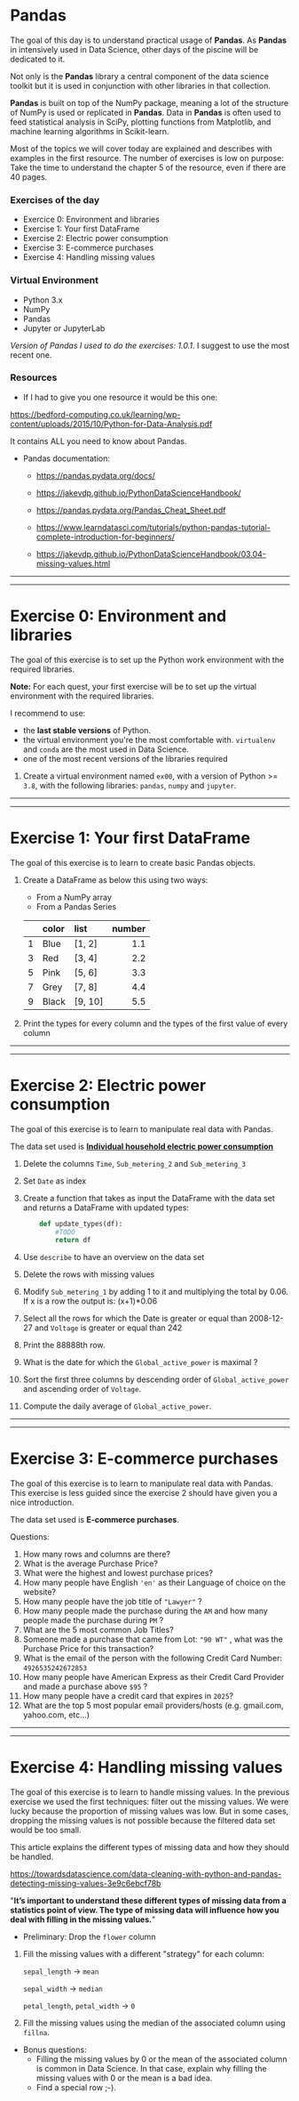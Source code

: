# Pandas

The goal of this day is to understand practical usage of **Pandas**.
As **Pandas** in intensively used in Data Science, other days of the piscine will be dedicated to it.

Not only is the **Pandas** library a central component of the data science toolkit but it is used in conjunction with other libraries in that collection.

**Pandas** is built on top of the NumPy package, meaning a lot of the structure of NumPy is used or replicated in **Pandas**. Data in **Pandas** is often used to feed statistical analysis in SciPy, plotting functions from Matplotlib, and machine learning algorithms in Scikit-learn.

Most of the topics we will cover today are explained and describes with examples in the first resource. The number of exercises is low on purpose: Take the time to understand the chapter 5 of the resource, even if there are 40 pages.

### Exercises of the day

- Exercice 0: Environment and libraries
- Exercise 1: Your first DataFrame
- Exercise 2: Electric power consumption
- Exercise 3: E-commerce purchases
- Exercise 4: Handling missing values

### Virtual Environment

- Python 3.x
- NumPy
- Pandas
- Jupyter or JupyterLab

_Version of Pandas I used to do the exercises: 1.0.1_.
I suggest to use the most recent one.

### Resources

- If I had to give you one resource it would be this one:

https://bedford-computing.co.uk/learning/wp-content/uploads/2015/10/Python-for-Data-Analysis.pdf

It contains ALL you need to know about Pandas.

- Pandas documentation:

  - https://pandas.pydata.org/docs/

  - https://jakevdp.github.io/PythonDataScienceHandbook/

  - https://pandas.pydata.org/Pandas_Cheat_Sheet.pdf

  - https://www.learndatasci.com/tutorials/python-pandas-tutorial-complete-introduction-for-beginners/

  - https://jakevdp.github.io/PythonDataScienceHandbook/03.04-missing-values.html

---

---

# Exercise 0: Environment and libraries

The goal of this exercise is to set up the Python work environment with the required libraries.

**Note:** For each quest, your first exercise will be to set up the virtual environment with the required libraries.

I recommend to use:

- the **last stable versions** of Python.
- the virtual environment you're the most comfortable with. `virtualenv` and `conda` are the most used in Data Science.
- one of the most recent versions of the libraries required

1. Create a virtual environment named `ex00`, with a version of Python >= `3.8`, with the following libraries: `pandas`, `numpy` and `jupyter`.

---

---

# Exercise 1: Your first DataFrame

The goal of this exercise is to learn to create basic Pandas objects.

1. Create a DataFrame as below this using two ways:

   - From a NumPy array
   - From a Pandas Series

   |     | color | list    | number |
   | --: | :---- | :------ | -----: |
   |   1 | Blue  | [1, 2]  |    1.1 |
   |   3 | Red   | [3, 4]  |    2.2 |
   |   5 | Pink  | [5, 6]  |    3.3 |
   |   7 | Grey  | [7, 8]  |    4.4 |
   |   9 | Black | [9, 10] |    5.5 |

2. Print the types for every column and the types of the first value of every column

---

---

# Exercise 2: Electric power consumption

The goal of this exercise is to learn to manipulate real data with Pandas.

The data set used is [**Individual household electric power consumption**](https://assets.01-edu.org/ai-branch/piscine-ai/household_power_consumption.txt)

1. Delete the columns `Time`, `Sub_metering_2` and `Sub_metering_3`
2. Set `Date` as index
3. Create a function that takes as input the DataFrame with the data set and returns a DataFrame with updated types:

   ```python
       def update_types(df):
           #TODO
           return df
   ```

4. Use `describe` to have an overview on the data set
5. Delete the rows with missing values
6. Modify `Sub_metering_1` by adding 1 to it and multiplying the total by 0.06. If x is a row the output is: (x+1)\*0.06
7. Select all the rows for which the Date is greater or equal than 2008-12-27 and `Voltage` is greater or equal than 242
8. Print the 88888th row.
9. What is the date for which the `Global_active_power` is maximal ?
10. Sort the first three columns by descending order of `Global_active_power` and ascending order of `Voltage`.
11. Compute the daily average of `Global_active_power`.

---

---

# Exercise 3: E-commerce purchases

The goal of this exercise is to learn to manipulate real data with Pandas. This exercise is less guided since the exercise 2 should have given you a nice introduction.

The data set used is **E-commerce purchases**.

Questions:

1. How many rows and columns are there?
2. What is the average Purchase Price?
3. What were the highest and lowest purchase prices?
4. How many people have English `'en'` as their Language of choice on the website?
5. How many people have the job title of `"Lawyer"` ?
6. How many people made the purchase during the `AM` and how many people made the purchase during `PM` ?
7. What are the 5 most common Job Titles?
8. Someone made a purchase that came from Lot: `"90 WT"` , what was the Purchase Price for this transaction?
9. What is the email of the person with the following Credit Card Number: `4926535242672853`
10. How many people have American Express as their Credit Card Provider and made a purchase above `$95` ?
11. How many people have a credit card that expires in `2025`?
12. What are the top 5 most popular email providers/hosts (e.g. gmail.com, yahoo.com, etc...)

---

---

# Exercise 4: Handling missing values

The goal of this exercise is to learn to handle missing values. In the previous exercise we used the first techniques: filter out the missing values. We were lucky because the proportion of missing values was low. But in some cases, dropping the missing values is not possible because the filtered data set would be too small.

This article explains the different types of missing data and how they should be handled.

https://towardsdatascience.com/data-cleaning-with-python-and-pandas-detecting-missing-values-3e9c6ebcf78b

"**It’s important to understand these different types of missing data from a statistics point of view. The type of missing data will influence how you deal with filling in the missing values.**"

- Preliminary: Drop the `flower` column

1. Fill the missing values with a different "strategy" for each column:

   `sepal_length` -> `mean`

   `sepal_width` -> `median`

   `petal_length`, `petal_width` -> `0`

2. Fill the missing values using the median of the associated column using `fillna`.

- Bonus questions:
  - Filling the missing values by 0 or the mean of the associated column is common in Data Science. In that case, explain why filling the missing values with 0 or the mean is a bad idea.
  - Find a special row ;-).

